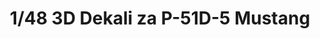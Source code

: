 ---
layout: product
title: "1/48 3D Dekali za P-51D-5 Mustang"
price: "1000" 
desc: "Dekal"
img_path: "/assets/img/3DL48002.webp"
brand: "EDUARD"
available: true
special_offer: false
new: true
soon: false
cat: "010000"
subcat: "010400"
subsubcat: "00"
sifra: "3DL48002"
popular: false
---